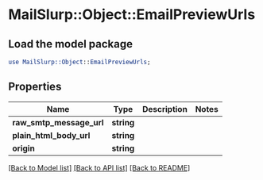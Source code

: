 # MailSlurp::Object::EmailPreviewUrls

## Load the model package
```perl
use MailSlurp::Object::EmailPreviewUrls;
```

## Properties
Name | Type | Description | Notes
------------ | ------------- | ------------- | -------------
**raw_smtp_message_url** | **string** |  | 
**plain_html_body_url** | **string** |  | 
**origin** | **string** |  | 

[[Back to Model list]](../README#documentation-for-models) [[Back to API list]](../README#documentation-for-api-endpoints) [[Back to README]](../README)


